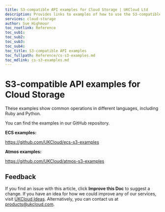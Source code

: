 ```yaml
---
title: S3-compatible API examples for Cloud Storage | UKCloud Ltd
description: Provides links to examples of how to use the S3-compatible API with UKCloud’s Cloud Storage service
services: cloud-storage
author: Sue Highmoor
toc_rootlink: Reference
toc_sub1: 
toc_sub2:
toc_sub3:
toc_sub4:
toc_title: S3-compatible API examples
toc_fullpath: Reference/cs-s3-examples.md
toc_mdlink: cs-s3-examples.md
---
```


# S3-compatible API examples for Cloud Storage

These examples show common operations in different languages, including Ruby and Python.

You can find the examples in our GitHub repository.

**ECS examples:**

<https://github.com/UKCloud/ecs-s3-examples>

**Atmos examples:**

<https://github.com/UKCloud/atmos-s3-examples>

## Feedback

If you find an issue with this article, click **Improve this Doc** to suggest a change. If you have an idea for how we could improve any of our services, visit [UKCloud Ideas](https://ideas.ukcloud.com). Alternatively, you can contact us at <products@ukcloud.com>.